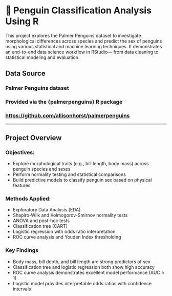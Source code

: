 # 🐧 Penguin Classification Analysis Using R

This project explores the Palmer Penguins dataset to investigate morphological differences across species and predict the sex of penguins using various statistical and machine learning techniques. 
It demonstrates an end-to-end data science workflow in RStudio— from data cleaning to statistical modeling and evaluation.

## Data Source

### Palmer Penguins dataset
### Provided via the {palmerpenguins} R package
### https://github.com/allisonhorst/palmerpenguins
---

## Project Overview

### Objectives:
- Explore morphological traits (e.g., bill length, body mass) across penguin species and sexes
- Perform normality testing and statistical comparisons
- Build predictive models to classify penguin sex based on physical features

### Methods Applied:
- Exploratory Data Analysis (EDA)
- Shapiro-Wilk and Kolmogorov-Smirnov normality tests
- ANOVA and post-hoc tests
- Classification tree (CART)
- Logistic regression with odds ratio interpretation
- ROC curve analysis and Youden Index thresholding

### Key Findings
- Body mass, bill depth, and bill length are strong predictors of sex
- Classification tree and logistic regression both show high accuracy
- ROC curve analysis demonstrates excellent model performance (AUC ≈ 1)
- Logistic model provides interpretable odds ratios with confidence intervals
